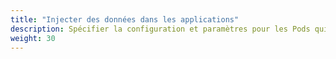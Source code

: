 ```yaml
---
title: "Injecter des données dans les applications"
description: Spécifier la configuration et paramètres pour les Pods qui exécutent vos charges de travail.
weight: 30
---
```

